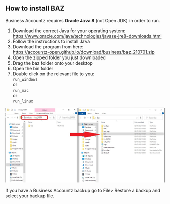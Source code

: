 ## How to install BAZ

Business Accountz requires **Oracle Java 8** (not Open JDK) in order to run. 

1. Download the correct Java for your operating system:   
    https://www.oracle.com/java/technologies/javase-jre8-downloads.html
3. Follow the instructions to install Java
4. Download the program from here:   
   https://accountz-open.github.io/download/business/baz_210701.zip
5. Open the zipped folder you just downloaded
6. Drag the baz folder onto your desktop
7. Open the bin folder
8. Double click on the relevant file to you:  
`run_windows`  
or  
`run_mac`  
or  
`run_linux` 

![run-baz-install](run-baz-install.jpeg)

If you have a Business Accountz backup go to File> Restore a backup and select your backup file.
